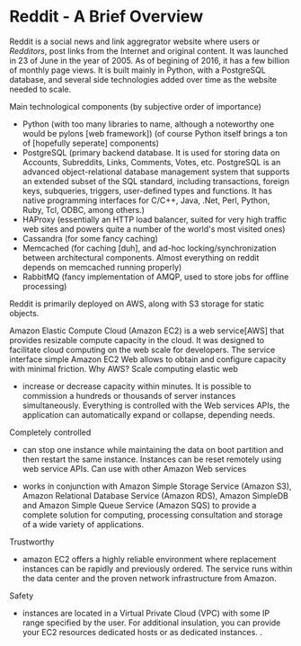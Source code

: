 # Reddit - A Brief Overview

Reddit is a social news and link aggregrator website where users or *Redditors*, post links from the Internet and original content. It was launched in 23 of June in the year of 2005. As of begining of 2016, it has a few billion of monthly page views.
It is built mainly in Python, with a PostgreSQL database, and several side technologies added over time as the website needed to scale.

Main technological components (by subjective order of importance)
* Python (with too many libraries to name, although a noteworthy one would be pylons [web framework])
(of course Python itself brings a ton of [hopefully seperate] components)
* PostgreSQL (primary backend database. It is used for storing data on Accounts, Subreddits, Links, Comments, Votes, etc. PostgreSQL is an advanced object-relational database management system that supports an extended subset of the SQL standard, including transactions, foreign keys, subqueries, triggers, user-defined types and functions. It has native programming interfaces for C/C++, Java, .Net, Perl, Python, Ruby, Tcl, ODBC, among others.)
* HAProxy (essentially an HTTP load balancer, suited for very high traffic web sites and powers quite a number of the world's most visited ones)
* Cassandra (for some fancy caching)
* Memcached (for caching [duh], and ad-hoc locking/synchronization between architectural components. Almost everything on reddit depends on memcached running properly)
* RabbitMQ (fancy implementation of AMQP, used to store jobs for offline processing)

Reddit is primarily deployed on AWS, along with S3 storage for static objects.

Amazon Elastic Compute Cloud (Amazon EC2) is a web service[AWS] that provides resizable compute capacity in the cloud. It was designed to facilitate cloud computing on the web scale for developers. The service interface simple Amazon EC2 Web allows to obtain and configure capacity with minimal friction. 
Why AWS?
Scale computing elastic web

* increase or decrease capacity within minutes. It is possible to commission a hundreds or thousands of server instances simultaneously. Everything is controlled with the Web services APIs, the application can automatically expand or collapse, depending needs.

Completely controlled

* can stop one instance while maintaining the data on boot partition and then restart the same instance. Instances can be reset remotely using web service APIs.
Can use with other Amazon Web services

* works in conjunction with Amazon Simple Storage Service (Amazon S3), Amazon Relational Database Service (Amazon RDS), 
Amazon SimpleDB and Amazon Simple Queue Service (Amazon SQS) to provide a complete solution for computing, processing consultation and storage of a wide variety of applications.

Trustworthy

* amazon EC2 offers a highly reliable environment where replacement instances can be rapidly and previously ordered. The service runs within the data center and the proven network infrastructure from Amazon. 

Safety

* instances are located in a Virtual Private Cloud (VPC) with some IP range specified by the user. For additional insulation, you can provide your EC2 resources dedicated hosts or as dedicated instances. .
  